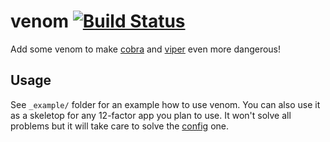 # venom [![Build Status](https://travis-ci.org/themalkolm/venom.svg?branch=master)](https://travis-ci.org/themalkolm/venom)

Add some venom to make [cobra](https://github.com/spf13/cobra) and [viper](https://github.com/spf13/viper)
even more dangerous!

## Usage

See `_example/` folder for an example how to use venom. You can also use it as a skeletop for
any 12-factor app you plan to use. It won't solve all problems but it will take care to solve
the [config](https://12factor.net/config) one.
